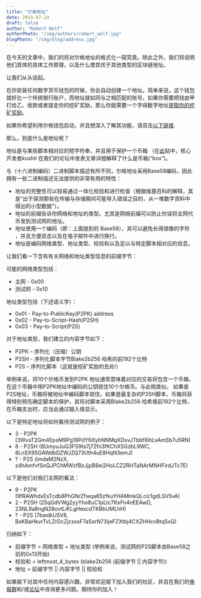 ```yaml
---
title: "尔格地址"
date: 2019-07-24
draft: false
author: "Robert Wolf"
authorPhoto: "/img/authors/robert_wolf.jpg"
blogPhoto: "/img/blog/address.jpg"
---
```


在今天的文章中，我们的将对尔格地址的格式化一窥究竟。除此之外，我们将说明他们具体的具体工作原理，以及什么使其优于其他类型的区块链地址。

让我们从头说起。

在你安装任何数字货币钱包的时候，你会自动创建一个地址。简单来说，这个钱包就好比一个传统银行账户，而地址就如同与之相匹配的账号。如果你需要把钱由甲打给乙、收款或者提走你的挖矿奖励，那么你就需要一个字母数字地址[提取你的挖矿奖励](https://ergoplatform.org/cn/blog/2019_07_03_mining_withdrawal/)。 

如果你希望利用尔格钱包启动，并且想深入了解其功能，请双击[以下链接](https://ergoplatform.org/cn/blog/2019_06_04_wallet-documentation/).

那么，到底什么是地址呢？

地址是与某些脚本相对应的短字符串，并且用于保护一个币箱 （在[此](https://www.ergoforum.org/t/ergo-terminology-a-box-and-a-register/32)贴中，核心开发者*kushti* 在我们的论坛中发表文章详细解释了什么是币箱(“box”)。

与（十六进制编码）二进制脚本描述有所不同，尔格地址采用Base58编码，因此拥有一些二进制描述无法提供的非常有用的特性：

* 地址的完整性可以轻易通过一体化校验和进行检查（根据维基百科的解释，其是“出于探测那些在传输与存储期间可能导入错误之目的，从一堆数字资料中得出的小型数据”）。
* 地址的前缀告诉你网络和地址的类型。尤其是网络前缀可以防止你误将主网代币发到测试网的地址。
* 地址使用一个编码（即：上面提到的 Base58），其可以避免长得很像的字符 ，并且方便双击以及在电子邮件中进行换行。
* 地址是编码网络类型、地址类型、校验和以及足以与特定脚本相对应的信息。

让我们看一下含有有关网络和地址类型信息的前缀字节：

可能的网络类型包括：

* 主网 - 0x00
* 测试网 - 0x10

地址类型包括（下述语义学）：

* 0x01 - Pay-to-PublicKey(P2PK) address
* 0x02 - Pay-to-Script-Hash(P2SH)
* 0x03 - Pay-to-Script(P2S)

对于地址类型，我们建立的内容字节如下：

* P2PK – 序列化（压缩）公钥
* P2SH - 序列化脚本字节Blake2b256 哈希的前192个比特 
* P2S – 序列化脚本（这就是挖矿奖励的去处!）

举例来说，将10个尔格币发到P2PK 地址通常意味着对应的交易将包含一个币箱，在这个币箱中用P2PK地址中编码的公钥锁住10个尔格币。与此相类似， 如果是P2S地址，币箱将被地址中编码脚本锁住。如果是最复杂的P2SH脚本，币箱将获得特别预先确定脚本的保护，其将对脚本采用Blake2b256 哈希值前192个比特，在币箱支出时，应当会通过输入值显示。 

以下是特定地址将如何看待测试网的例子：

* 3 - P2PK (3WvsT2Gm4EpsM9Pg18PdY6XyhNNMqXDsvJTbbf6ihLvAmSb7u5RN)
* 8 - P2SH (8UmyuJuQ3FS9ts7j72fn3fKChXSGzbL9WC, 8LnSX95GAWdbDZWJZQ73Uth4uE8HqN3emJ)
* ? - P2S (imdaM2NzX, z4hAmfvfSnQJPChMWzfBzJjpB8ei2HoLCZ2RHTaNArMNHFirdJTc7E)

以下是他们对我们主网的看法：

* 9 - P2PK (9fRAWhdxEsTcdb8PhGNrZfwqa65zfkuYHAMmkQLcic1gdLSV5vA)
* 2 - P2SH (25qGdVWg2yyYho8uC1pLtc7KxFn4nEEAwD, 23NL9a8ngN28ovtLiKLgHexcdTKBbUMLhH)
* ? - P2S (7bwdkU5V8, BxKBaHkvrTvLZrDcZjcsxsF7aSsrN73ijeFZXtbj4CXZHHcvBtqSxQ)

归纳如下：

* 前缀字节 = 网络类型 + 地址类型 (举例来说，测试网的P2S脚本由Base58之前的0x13开始)
* 校验和 = leftmost_4_bytes (blake2b256 (前缀字节 || 内容字节))
* 地址 = 前缀字节 || 内容字节 || 校验和

如果阁下对其中任何内容感兴趣，非常欢迎阁下加入我们的社区，并且在我们的[电报群](https://t.me/ergoplatform)和/或[论坛](https://t.me/ergoplatform_CH)中咨询更多问题。期待你的加入！
